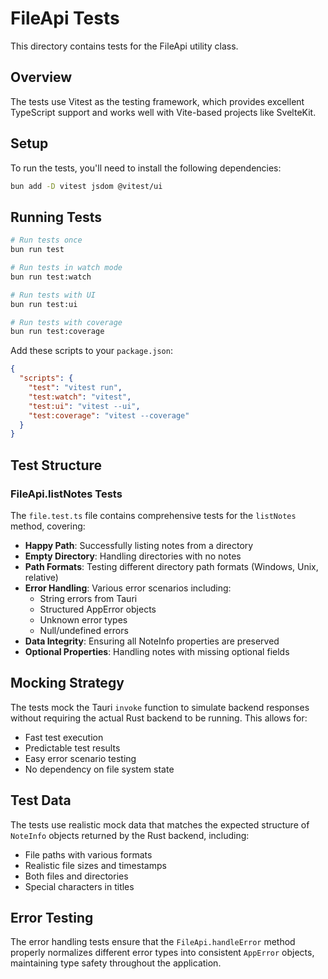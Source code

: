 # FileApi Tests

This directory contains tests for the FileApi utility class.

## Overview

The tests use Vitest as the testing framework, which provides excellent TypeScript support and works well with Vite-based projects like SvelteKit.

## Setup

To run the tests, you'll need to install the following dependencies:

```bash
bun add -D vitest jsdom @vitest/ui
```

## Running Tests

```bash
# Run tests once
bun run test

# Run tests in watch mode
bun run test:watch

# Run tests with UI
bun run test:ui

# Run tests with coverage
bun run test:coverage
```

Add these scripts to your `package.json`:

```json
{
  "scripts": {
    "test": "vitest run",
    "test:watch": "vitest",
    "test:ui": "vitest --ui",
    "test:coverage": "vitest --coverage"
  }
}
```

## Test Structure

### FileApi.listNotes Tests

The `file.test.ts` file contains comprehensive tests for the `listNotes` method, covering:

- **Happy Path**: Successfully listing notes from a directory
- **Empty Directory**: Handling directories with no notes
- **Path Formats**: Testing different directory path formats (Windows, Unix, relative)
- **Error Handling**: Various error scenarios including:
  - String errors from Tauri
  - Structured AppError objects
  - Unknown error types
  - Null/undefined errors
- **Data Integrity**: Ensuring all NoteInfo properties are preserved
- **Optional Properties**: Handling notes with missing optional fields

## Mocking Strategy

The tests mock the Tauri `invoke` function to simulate backend responses without requiring the actual Rust backend to be running. This allows for:

- Fast test execution
- Predictable test results
- Easy error scenario testing
- No dependency on file system state

## Test Data

The tests use realistic mock data that matches the expected structure of `NoteInfo` objects returned by the Rust backend, including:

- File paths with various formats
- Realistic file sizes and timestamps
- Both files and directories
- Special characters in titles

## Error Testing

The error handling tests ensure that the `FileApi.handleError` method properly normalizes different error types into consistent `AppError` objects, maintaining type safety throughout the application.